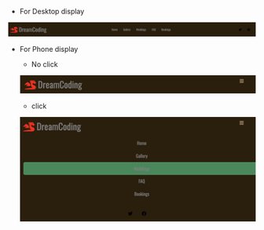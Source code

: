 - For Desktop display

![1](./img/1.png)

- For Phone display

  - No click

  ![2](./img/2.png)

  - click

  ![3](./img/3.png)

